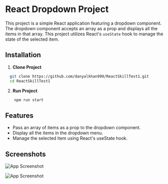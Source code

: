 
# React Dropdown Project

This project is a simple React application featuring a dropdown component. The dropdown component accepts an array as a prop and displays all the items in that array. This project utilizes React's `useState` hook to manage the state of the selected item.
## Installation

1. **Clone Project**

```bash
  git clone https://github.com/danyalkhan999/ReactSkillTest1.git
  cd ReactSkillTest1
```
2. **Run Project**

```bash
    npm run start
```

## Features

- Pass an array of items as a prop to the dropdown component.
- Display all the items in the dropdown menu.
- Manage the selected item using React's useState hook.


## Screenshots

![App Screenshot](https://scontent.fpat1-2.fna.fbcdn.net/v/t39.30808-6/452898914_1586595858865813_1111831944831699456_n.jpg?_nc_cat=102&ccb=1-7&_nc_sid=127cfc&_nc_ohc=EZzkpvyr1P0Q7kNvgE_EtPd&_nc_ht=scontent.fpat1-2.fna&oh=00_AYAW1ue9QdkqFj6Ki5va-fdLN1XM6XtV6g2nDp1B9ZDkoA&oe=66A8742B)

![App Screenshot](https://scontent.fpat1-2.fna.fbcdn.net/v/t39.30808-6/452889332_1586595728865826_8134169782780762831_n.jpg?_nc_cat=104&ccb=1-7&_nc_sid=127cfc&_nc_ohc=l2ofDjne0YMQ7kNvgH8xUPq&_nc_ht=scontent.fpat1-2.fna&oh=00_AYB2jr54cj5Oku_9_8TcSenIeR46-0gqJOakFYo1oVpmog&oe=66A863CE)
